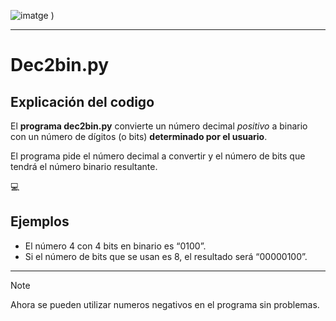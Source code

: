 ![imatge](https://github.com/FranciscoAlbiol/ConversorDec2Bin/assets/144936047/7864c4b9-20ec-4492-a6cb-c32b828707de)
)

***

Dec2bin.py
======
Explicación del codigo 
------
El **programa dec2bin.py** convierte un número decimal _positivo_ a binario con un número de
dígitos (o bits) **determinado por el usuario**.

El programa pide el número decimal a convertir y el número de bits que tendrá el número
binario resultante. 

:computer:

Ejemplos
------
- El número 4 con 4 bits en binario es “0100”.
- Si el número de bits que se usan es 8, el resultado será “00000100”.

*******

> [!NOTE]
> Ahora se pueden utilizar numeros negativos en el programa sin problemas.

